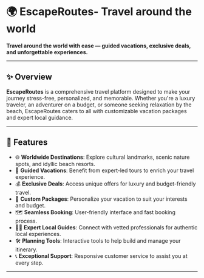 # 🌍 EscapeRoutes- Travel around the world

**Travel around the world with ease — guided vacations, exclusive deals, and unforgettable experiences.**

---

## ✨ Overview

**EscapeRoutes** is a comprehensive travel platform designed to make your journey stress-free, personalized, and memorable. Whether you're a luxury traveler, an adventurer on a budget, or someone seeking relaxation by the beach, EscapeRoutes caters to all with customizable vacation packages and expert local guidance.

---

## 🎯 Features

- 🌐 **Worldwide Destinations**: Explore cultural landmarks, scenic nature spots, and idyllic beach resorts.
- 🧭 **Guided Vacations**: Benefit from expert-led tours to enrich your travel experience.
- 💰 **Exclusive Deals**: Access unique offers for luxury and budget-friendly travel.
- 🧳 **Custom Packages**: Personalize your vacation to suit your interests and budget.
- 🗺️ **Seamless Booking**: User-friendly interface and fast booking process.
- 🧑‍💼 **Expert Local Guides**: Connect with vetted professionals for authentic local experiences.
- 🛠️ **Planning Tools**: Interactive tools to help build and manage your itinerary.
- 📞 **Exceptional Support**: Responsive customer service to assist you at every step.

---


